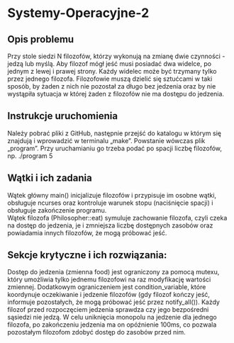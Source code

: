 # Systemy-Operacyjne-2

## Opis problemu
Przy stole siedzi N filozofów, którzy wykonują na zmianę dwie czynności - jedzą lub myślą. Aby filozof mógł jeść musi posiadać dwa widelce, po jednym z lewej i prawej strony. Każdy widelec może być trzymany tylko przez jednego filozofa.
Filozofowie muszą dzielić się sztućcami w taki sposób, by żaden z nich nie pozostał za długo bez jedzenia oraz by nie wystąpiła sytuacja w której żaden z filozofów nie ma dostępu do jedzenia.

## Instrukcje uruchomienia
Należy pobrać pliki z GitHub, następnie przejść do katalogu w którym się znajdują i wprowadzić w terminalu „make”. Powstanie wówczas plik „program”. Przy uruchamianiu go trzeba podać po spacji liczbę filozofów, np. ./program 5

## Wątki i ich zadania
Wątek główny main() inicjalizuje filozofów i przypisuje im osobne wątki, obsługuje ncurses oraz kontroluje warunek stopu (naciśnięcie spacji) i obsługuje zakończenie programu.  
Wątek filozofa (Philosopher::eat) symuluje zachowanie filozofa, czyli czeka na dostęp do jedzenia, je i zmniejsza liczbę dostępnych zasobów oraz powiadamia innych filozofów, że mogą próbować jeść. 

## Sekcje krytyczne i ich rozwiązania:
Dostęp do jedzenia (zmienna food) jest ograniczony za pomocą mutexu, który umożliwia tylko jednemu filozofowi na raz modyfikację wartości zmiennej. Dodatkowym ograniczeniem jest condition_variable, które koordynuje oczekiwanie i jedzenie filozofów (gdy filozof kończy jeść, informuje pozostałych, że mogą próbować jeść przez notify_all()). Każdy filozof przed rozpoczęciem jedzenia sprawdza czy jego bezpośredni sąsiedzi nie jedzą. W celu uniknięcia monopolu na jedzenie dla jednego filozofa, po zakończeniu jedzenia ma on opóźnienie 100ms, co pozwala pozostałym filozofom zdobyć dostęp do zasobów przed nim.




